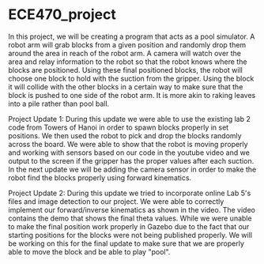 # ECE470_project
In this project, we will be creating a program that acts as a pool simulator. A robot arm will grab blocks from a given position and randomly drop them around the area in reach of the robot arm. A camera will watch over the area and relay information to the robot so that the robot knows where the blocks are positioned. Using these final positioned blocks, the robot will choose one block to hold with the suction from the gripper. Using the block it will collide with the other blocks in a certain way to make sure that the block is pushed to one side of the robot arm. It is more akin to raking leaves into a pile rather than pool ball.

Project Update 1:
During this update we were able to use the existing lab 2 code from Towers of Hanoi in order to spawn blocks properly in set positions. We then used the robot to pick and drop the blocks randomly across the board. We were able to show that the robot is moving properly and working with sensors based on our code in the youtube video and we output to the screen if the gripper has the proper values after each suction. In the next update we will be adding the camera sensor in order to make the robot find the blocks properly using forward kinematics.

Project Update 2:
During this update we tried to incorporate online Lab 5's files and image detection to our project. We were able to correctly implement our forward/inverse kinematics as shown in the video. The video contains the demo that shows the final theta values. While we were unable to make the final position work properly in Gazebo due to the fact that our starting positions for the blocks were not being published properly. We will be working on this for the final update to make sure that we are properly able to move the block and be able to play "pool".
